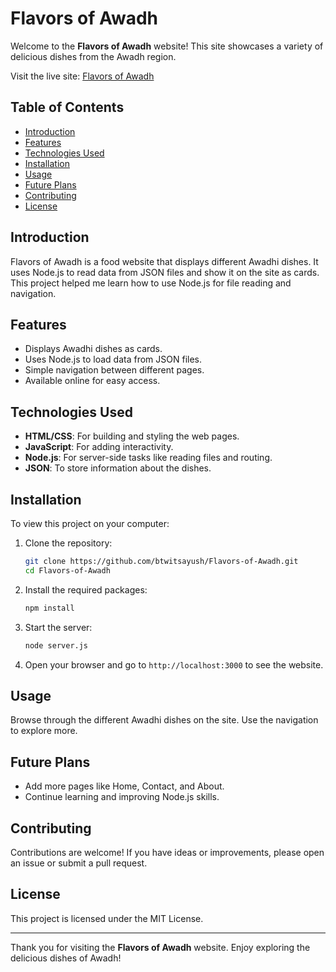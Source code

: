 # Flavors of Awadh

Welcome to the **Flavors of Awadh** website! This site showcases a variety of delicious dishes from the Awadh region.

Visit the live site: [Flavors of Awadh](https://flavors-of-awadh.onrender.com/order-now)

## Table of Contents

- [Introduction](#introduction)
- [Features](#features)
- [Technologies Used](#technologies-used)
- [Installation](#installation)
- [Usage](#usage)
- [Future Plans](#future-plans)
- [Contributing](#contributing)
- [License](#license)

## Introduction

Flavors of Awadh is a food website that displays different Awadhi dishes. It uses Node.js to read data from JSON files and show it on the site as cards. This project helped me learn how to use Node.js for file reading and navigation.

## Features

- Displays Awadhi dishes as cards.
- Uses Node.js to load data from JSON files.
- Simple navigation between different pages.
- Available online for easy access.

## Technologies Used

- **HTML/CSS**: For building and styling the web pages.
- **JavaScript**: For adding interactivity.
- **Node.js**: For server-side tasks like reading files and routing.
- **JSON**: To store information about the dishes.

## Installation

To view this project on your computer:

1. Clone the repository:

   ```bash
   git clone https://github.com/btwitsayush/Flavors-of-Awadh.git
   cd Flavors-of-Awadh
   ```

2. Install the required packages:

   ```bash
   npm install
   ```

3. Start the server:

   ```bash
   node server.js
   ```

4. Open your browser and go to `http://localhost:3000` to see the website.

## Usage

Browse through the different Awadhi dishes on the site. Use the navigation to explore more.

## Future Plans

- Add more pages like Home, Contact, and About.
- Continue learning and improving Node.js skills.

## Contributing

Contributions are welcome! If you have ideas or improvements, please open an issue or submit a pull request.

## License

This project is licensed under the MIT License.

---

Thank you for visiting the **Flavors of Awadh** website. Enjoy exploring the delicious dishes of Awadh!
